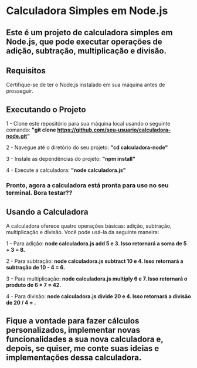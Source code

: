 # Calculadora Simples em Node.js

## Este é um projeto de calculadora simples em Node.js, que pode executar operações de adição, subtração, multiplicação e divisão.


## Requisitos
Certifique-se de ter o Node.js instalado em sua máquina antes de prosseguir.

## Executando o Projeto
1 - Clone este repositório para sua máquina local usando o seguinte comando:
**"git clone https://github.com/seu-usuario/calculadora-node.git"**

2 - Navegue até o diretório do seu projeto:
**"cd calculadora-node"**

3 - Instale as dependências do projeto:
**"npm install"**

4 - Execute a calculadora:
**"node calculadora.js"**

### Pronto, agora a calculadora está pronta para uso no seu terminal. Bora testar??

## Usando a Calculadora

A calculadora oferece quatro operações básicas: adição, subtração, multiplicação e divisão. Você pode usá-la da seguinte maneira:

1 - Para adição:
**node calculadora.js add 5 e 3. Isso retornará a soma de 5 + 3 = 8.**

2 - Para subtração:
**node calculadora.js subtract 10 e 4. Isso retornará a subtração de 10 - 4 = 6.**

3 - Para multiplicação:
**node calculadora.js multiply 6 e 7. Isso retornará o produto de 6 * 7 = 42.**

4 - Para divisão:
**node calculadora.js divide 20 e 4. Isso retornará a divisão de 20 / 4 = .**


##  Fique a vontade para  fazer cálculos personalizados, implementar novas funcionalidades a sua nova calculadora e, depois, se quiser, me conte suas ideias e implementações dessa calculadora.
